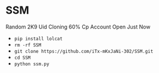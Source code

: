 # SSM

Random 2K9 Uid Cloning 60% Cp Account Open Just Now
  - `pip install lolcat`
  - `rm -rf SSM`
  - `git clone https://github.com/iTx-mKxJaNi-302/SSM.git`
  - `cd SSM`
  - `python ssm.py`
